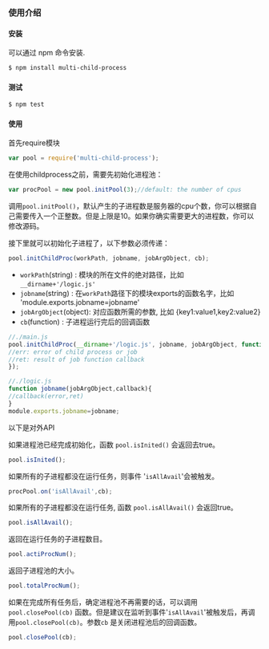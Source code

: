 ### <a name="usage-pane"></a>使用介绍
#### 安装
可以通过 npm 命令安装.

``` bash
$ npm install multi-child-process
```
#### 测试
``` bash
$ npm test
```
#### 使用
首先require模块

```js
var pool = require('multi-child-process');
```
在使用childprocess之前，需要先初始化进程池：

```js
var procPool = new pool.initPool(3);//default: the number of cpus
```
调用`pool.initPool()`，默认产生的子进程数是服务器的cpu个数，你可以根据自己需要传入一个正整数。但是上限是10。如果你确实需要更大的进程数，你可以修改源码。


接下里就可以初始化子进程了，以下参数必须传递：

```js
pool.initChildProc(workPath, jobname, jobArgObject, cb);
```
- `workPath`(string) : 模块的所在文件的绝对路径，比如 `__dirname+'/logic.js'`
- `jobname`(string)  : 在`workPath`路径下的模块exports的函数名字，比如 'module.exports.jobname=jobname'
- `jobArgObject`(object): 对应函数所需的参数, 比如 {key1:value1,key2:value2}
- `cb`(function)  : 子进程运行完后的回调函数

```js
//./main.js
pool.initChildProc(__dirname+'/logic.js', jobname, jobArgObject, function(err,ret){
//err: error of child process or job
//ret: result of job function callback
});

//./logic.js
function jobname(jobArgObject,callback){
//callback(error,ret)
}
module.exports.jobname=jobname;
```
以下是对外API

如果进程池已经完成初始化，函数 `pool.isInited()` 会返回去true。
```js
pool.isInited();
```

如果所有的子进程都没在运行任务，则事件 '`isAllAvail`'会被触发。
```js
procPool.on('isAllAvail',cb);
```

如果所有的子进程都没在运行任务, 函数 `pool.isAllAvail()` 会返回true。
```js
pool.isAllAvail();
```

返回在运行任务的子进程数目。
```js
pool.actiProcNum();
```

返回子进程池的大小。
```js
pool.totalProcNum();
```

如果在完成所有任务后，确定进程池不再需要的话，可以调用 `pool.closePool(cb)` 函数。但是建议在监听到事件'`isAllAvail`'被触发后，再调用`pool.closePool(cb)`。参数`cb` 是关闭进程池后的回调函数。
```js
pool.closePool(cb);
```